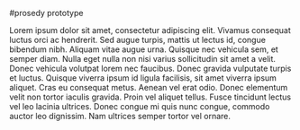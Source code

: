 
#prosedy prototype

Lorem ipsum dolor sit amet, consectetur adipiscing elit. Vivamus consequat luctus orci ac hendrerit. Sed augue turpis, mattis ut lectus id, congue bibendum nibh. Aliquam vitae augue urna. Quisque nec vehicula sem, et semper diam. Nulla eget nulla non nisi varius sollicitudin sit amet a velit. Donec vehicula volutpat lorem nec faucibus. Donec gravida vulputate turpis et luctus. Quisque viverra ipsum id ligula facilisis, sit amet viverra ipsum aliquet. Cras eu consequat metus. Aenean vel erat odio. Donec elementum velit non tortor iaculis gravida. Proin vel aliquet tellus. Fusce tincidunt lectus vel leo lacinia ultrices. Donec congue mi quis nunc congue, commodo auctor leo dignissim. Nam ultrices semper tortor vel ornare.